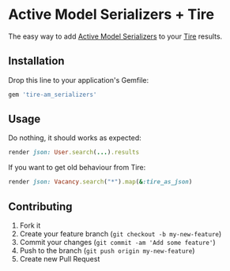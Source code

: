# Active Model Serializers + Tire

The easy way to add [Active Model Serializers](https://github.com/rails-api/active_model_serializers) to your [Tire](https://github.com/karmi/tire/) results.

## Installation

Drop this line to your application's Gemfile:
```ruby
gem 'tire-am_serializers'
```

## Usage

Do nothing, it should works as expected:
```ruby
render json: User.search(...).results
```

If you want to get old behaviour from Tire:
```ruby
render json: Vacancy.search("*").map(&:tire_as_json)
```

## Contributing

1. Fork it
2. Create your feature branch (`git checkout -b my-new-feature`)
3. Commit your changes (`git commit -am 'Add some feature'`)
4. Push to the branch (`git push origin my-new-feature`)
5. Create new Pull Request